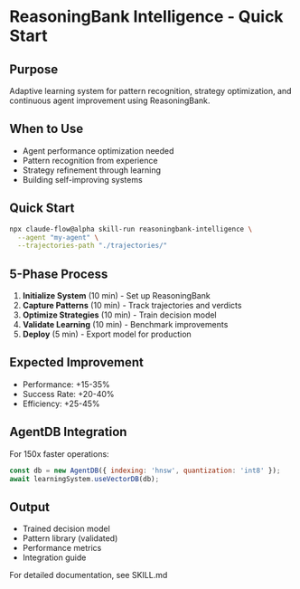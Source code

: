 # ReasoningBank Intelligence - Quick Start

## Purpose
Adaptive learning system for pattern recognition, strategy optimization, and continuous agent improvement using ReasoningBank.

## When to Use
- Agent performance optimization needed
- Pattern recognition from experience
- Strategy refinement through learning
- Building self-improving systems

## Quick Start

```bash
npx claude-flow@alpha skill-run reasoningbank-intelligence \
  --agent "my-agent" \
  --trajectories-path "./trajectories/"
```

## 5-Phase Process

1. **Initialize System** (10 min) - Set up ReasoningBank
2. **Capture Patterns** (10 min) - Track trajectories and verdicts
3. **Optimize Strategies** (10 min) - Train decision model
4. **Validate Learning** (10 min) - Benchmark improvements
5. **Deploy** (5 min) - Export model for production

## Expected Improvement

- Performance: +15-35%
- Success Rate: +20-40%
- Efficiency: +25-45%

## AgentDB Integration

For 150x faster operations:
```javascript
const db = new AgentDB({ indexing: 'hnsw', quantization: 'int8' });
await learningSystem.useVectorDB(db);
```

## Output

- Trained decision model
- Pattern library (validated)
- Performance metrics
- Integration guide

For detailed documentation, see SKILL.md
